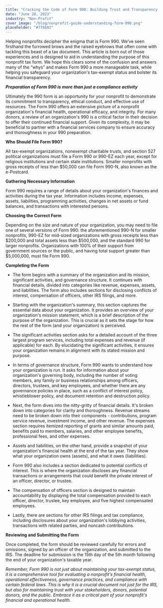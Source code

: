 ```yaml
---
title: "Cracking the Code of Form 990: Building Trust and Transparency in Your Nonprofit"
date: "June 28, 2023"
industry: "Non-Profit"
cover_image: "/blog/nonprofit-guide-understanding-form-990.png"
placeholder: "#7f8b92"
---
```


Helping nonprofits decipher the enigma that is Form 990. We’ve seen firsthand the furrowed brows and the raised eyebrows that often come with tackling this beast of a tax document. This article is born out of those experiences and is designed to aid in  understanding the purpose of this nonprofit tax form. We hope this clears some of the confusion and answers many of the “whys” and makes  Form 990 a more manageable task, while helping you safeguard your organization's tax-exempt status and bolster its financial transparency.

***Preparation of Form 990 is more than just a compliance activity***

Ultimately the 990 form is an opportunity for your nonprofit to demonstrate its commitment to transparency, ethical conduct, and effective use of resources. The Form 990 offers an extensive picture of a nonprofit organization's financial health, operational efficacy, and integrity. For many donors, a review of an organization's 990 is a critical factor in their decision to offer their continued financial support. Given its complexity, it may be beneficial to partner with a financial services company to ensure accuracy and thoroughness in your 990 preparation.


**Who Should File Form 990?**

All tax-exempt organizations, nonexempt charitable trusts, and section 527 political organizations must file a Form 990 or 990-EZ each year, except for religious institutions and certain state institutions. Smaller nonprofits with gross receipts of less than $50,000 can file Form 990-N, also known as the e-Postcard.

**Gathering Necessary Information**

Form 990 requires a range of details about your organization's finances and activities during the tax year. Information includes income, expenses, assets, liabilities, programming activities, changes in net assets or fund balances, and transactions with interested persons.

**Choosing the Correct Form**

Depending on the size and nature of your organization, you may need to file one of several versions of Form 990: the aforementioned 990-N for smaller nonprofits, 990-EZ for mid-sized organizations with gross receipts less than $200,000 and total assets less than $500,000, and the standard 990 for larger nonprofits. Organizations with 100% of their support from government sources or the public, and having total support greater than $5,000,000, must file Form 990.

**Completing the Form**

- The form begins with a summary of the organization and its mission, significant activities, and governance structure. It continues with financial details, divided into categories like revenue, expenses, assets, and liabilities. The form also includes sections for disclosing conflicts of interest, compensation of officers, other IRS filings, and more.

- Starting with the organization's summary, this section captures the essential data about your organization. It provides an overview of your organization's mission statement, which is a brief description of the purpose of the organization. This is crucial as it sets the stage for how the rest of the form (and your organization) is perceived.

- The significant activities section asks for a detailed account of the three largest program services, including total expenses and revenue (if applicable) for each. By elucidating the significant activities, it ensures your organization remains in alignment with its stated mission and purpose.

- In terms of governance structure, Form 990 wants to understand how your organization is run. It asks for information about your organization's governing body, including the number of voting members, any family or business relationships among officers, directors, trustees, and key employees, and whether there are any governance policies in place, such as a conflict of interest policy, whistleblower policy, and document retention and destruction policy.

- Next, the form dives into the nitty-gritty of financial details. It's broken down into categories for clarity and thoroughness. Revenue streams need to be broken down into their components - contributions, program service revenue, investment income, and other revenue. The expenses section requires itemized reporting of grants and similar amounts paid, benefits paid to members, salaries, and other employee benefits, professional fees, and other expenses.

- Assets and liabilities, on the other hand, provide a snapshot of your organization's financial health at the end of the tax year. They show what your organization owns (assets), and what it owes (liabilities).

- Form 990 also includes a section dedicated to potential conflicts of interest. This is where the organization discloses any financial transactions or arrangements that could benefit the private interest of an officer, director, or trustee.

- The compensation of officers section is designed to maintain accountability by displaying the total compensation provided to each officer, director, trustee, key employee, and five highest compensated employees.

- Lastly, there are sections for other IRS filings and tax compliance, including disclosures about your organization's lobbying activities, transactions with related parties, and noncash contributions.


**Reviewing and Submitting the Form**

Once completed, the form should be reviewed carefully for errors and omissions, signed by an officer of the organization, and submitted to the IRS. The deadline for submission is the 15th day of the 5th month following the end of your organization's taxable year.


*Remember, Form 990 is not just about maintaining your tax-exempt status, it is a comprehensive tool for evaluating a nonprofit's financial health, operational effectiveness, governance practices, and compliance with certain federal laws. This is why it is a crucial document not just for the IRS, but also for maintaining trust with your stakeholders, donors, potential donors, and the public. Embrace it as a critical part of your nonprofit's financial and operational health.*
